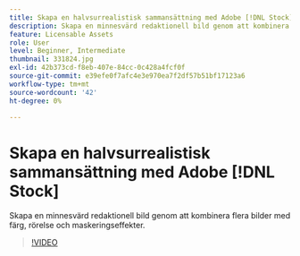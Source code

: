 ```yaml
---
title: Skapa en halvsurrealistisk sammansättning med Adobe [!DNL Stock]
description: Skapa en minnesvärd redaktionell bild genom att kombinera flera bilder med färg, rörelse och maskeringseffekter
feature: Licensable Assets
role: User
level: Beginner, Intermediate
thumbnail: 331824.jpg
exl-id: 42b373cd-f8eb-407e-84cc-0c428a4fcf0f
source-git-commit: e39efe0f7afc4e3e970ea7f2df57b51bf17123a6
workflow-type: tm+mt
source-wordcount: '42'
ht-degree: 0%

---
```


# Skapa en halvsurrealistisk sammansättning med Adobe [!DNL Stock]

Skapa en minnesvärd redaktionell bild genom att kombinera flera bilder med färg, rörelse och maskeringseffekter.

>[!VIDEO](https://video.tv.adobe.com/v/331824?hidetitle=true)
